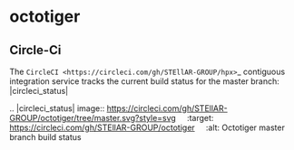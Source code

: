 # octotiger

## Circle-Ci

The `CircleCI <https://circleci.com/gh/STEllAR-GROUP/hpx>`_ contiguous
integration service tracks the current build status for the master branch: |circleci_status|

.. |circleci_status| image:: https://circleci.com/gh/STEllAR-GROUP/octotiger/tree/master.svg?style=svg
     :target: https://circleci.com/gh/STEllAR-GROUP/octotiger
     :alt: Octotiger master branch build status

